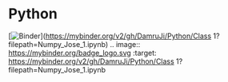 # Python
[![Binder](https://mybinder.org/badge_logo.svg)](https://mybinder.org/v2/gh/DamruJi/Python/Class 1?filepath=Numpy_Jose_1.ipynb)
.. image:: https://mybinder.org/badge_logo.svg
 :target: https://mybinder.org/v2/gh/DamruJi/Python/Class 1?filepath=Numpy_Jose_1.ipynb
